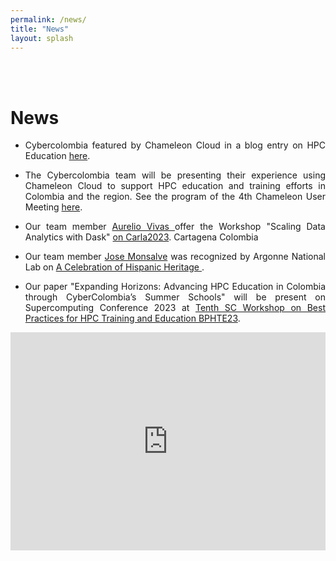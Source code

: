 ```yaml
---
permalink: /news/
title: "News"
layout: splash
---
```


<br>
<br>

# News

- <p style="text-align: justify; text-justify: inter-word;"> Cybercolombia featured by Chameleon Cloud in a blog entry on HPC Education  <a href="https://chameleoncloud.org/blog/2023/05/30/jose-monsalve-education-user-blog-post-interview/" target="_blank">here</a>.</p>
- <p style="text-align: justify; text-justify: inter-word;"> The Cybercolombia team will be presenting their experience using Chameleon Cloud to support HPC education and training efforts in Colombia and the region. See the program of the 4th Chameleon User Meeting <a href="https://chameleoncloud.org/chameleon-cloud-users-meeting/user-meeting-2023/?tk5VAFwlx9IKSoczFi3XlNv4xbGeNn8pzAlCu9555gi2238lu36PAj8jQgtch3U" target="_blank">here</a>.</p>

- <p style="text-align: justify; text-justify: inter-word;"> Our team member <a href="https://www.linkedin.com/in/aureavm/" target="_blank"> Aurelio Vivas </a> offer the  Workshop  "Scaling Data Analytics with Dask" <a href="https://www.carla2023.org/index.php/en/schedule/tutorial/232" target="_blank">on Carla2023</a>. Cartagena Colombia</p>
-  <p style="text-align: justify; text-justify: inter-word;"> Our team member <a href="https://www.linkedin.com/in/josemonsalve2/" target="_blank">Jose Monsalve</a> was recognized by Argonne National Lab on <a href="https://www.anl.gov/article/a-celebration-of-hispanic-heritage-at-argonne" target="_blank">A Celebration  of Hispanic Heritage </a>.</p>

-  <p style="text-align: justify; text-justify: inter-word;"> Our paper "Expanding Horizons: Advancing HPC Education in Colombia through CyberColombia’s Summer Schools" will be present on  Supercomputing Conference 2023 at  <a href="https://sighpceducation.acm.org/events/bphte23_tech_program/" target="_blank">Tenth SC Workshop on Best Practices for HPC Training and Education BPHTE23</a>.

<iframe src="https://www.linkedin.com/feed/update/urn:li:activity:7110414221510627328" height="349" width="504" frameborder="0" allowfullscreen="" title="Embedded post"></iframe>